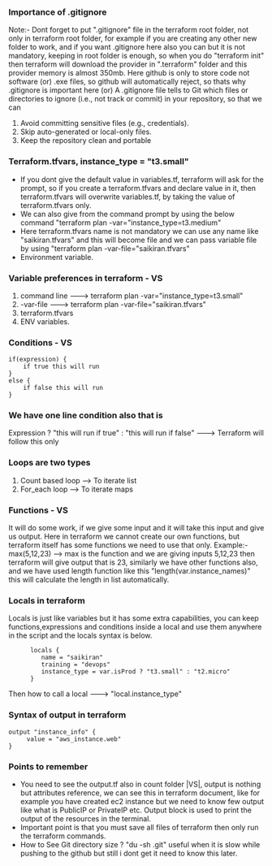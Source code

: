 ### Importance of .gitignore
Note:- Dont forget to put ".gitignore" file in the terraform root folder, not only in terraform root 
folder, for example if you are creating any other new folder to work, and if you want .gitignore here also
you can but it is not mandatory, keeping in root folder is enough, so when you do "terraform init" then terraform will download the provider in ".terraform" folder and this provider memory is almost 350mb. Here github is only to store code not software (or) .exe files, so github will automatically reject, so thats 
why .gitignore is important here (or) A .gitignore file tells to Git which files or directories to ignore (i.e., not track or commit) in your repository, so that we can 
1. Avoid committing sensitive files (e.g., credentials).
2. Skip auto-generated or local-only files.
3. Keep the repository clean and portable

### Terraform.tfvars, instance_type = "t3.small" 
- If you dont give the default value in variables.tf, terraform will ask for the prompt, so if you create
  a terraform.tfvars and declare value in it, then terraform.tfvars will overwrite variables.tf, by taking
  the value of terraform.tfvars only.
- We can also give from the command prompt by using the below command
  "terraform plan -var="instance_type=t3.medium"
- Here terraform.tfvars name is not mandatory we can use any name like "saikiran.tfvars" and this will 
  become file and we can pass variable file by using "terraform plan -var-file="saikiran.tfvars"
- Environment variable.

### Variable preferences in terraform - VS
1. command line ---> terraform plan -var="instance_type=t3.small"
2. -var-file ---> terraform plan -var-file="saikiran.tfvars"
3. terraform.tfvars 
4. ENV variables.

### Conditions - VS

	if(expression) {
		if true this will run
	}
	else {
		if false this will run
	} 

### We have one line condition also that is 
Expression ? "this will run if true" : "this will run if false" ---> Terraform will follow this only

### Loops are two types
1. Count based loop --> To iterate list
2. For_each loop --> To iterate maps

### Functions - VS
It will do some work, if we give some input and it will take this input and give us output. Here in 
terraform we cannot create our own functions, but terraform itself has some functions we need to use 
that only. Example:- max(5,12,23) --> max is the function and we are giving inputs 5,12,23 then terraform
will give output that is 23, similarly we have other functions also, and we have used length function 
like this "length(var.instance_names)" this will calculate the length in list automatically.

### Locals in terraform
Locals is just like variables but it has some extra capabilities, you can keep functions,expressions
and conditions inside a local and use them anywhere in the script and the locals syntax is below.

          locals {
             name = "saikiran"
             training = "devops"
             instance_type = var.isProd ? "t3.small" : "t2.micro"
          }
          
Then how to call a local ---> "local.instance_type"

### Syntax of output in terraform

	output "instance_info" {
	     value = "aws_instance.web"
	}

### Points to remember
- You need to see the output.tf also in count folder |VS|, output is nothing but attributes reference,
  we can see this in terraform document, like for example you have created ec2 instance but we need 
  to know few output like what is PublicIP or PrivateIP etc. Output block is used to print the output
  of the resources in the terminal.
- Important point is that you must save all files of terraform then only run the terraform commands.
- How to See Git directory size ? "du -sh .git" useful when it is slow while pushing to the github
  but still i dont get it need to know this later.
